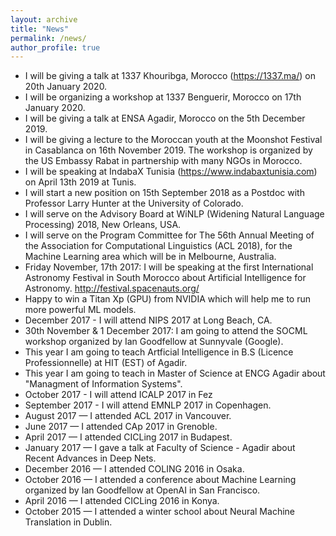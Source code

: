 ```yaml
---
layout: archive
title: "News"
permalink: /news/
author_profile: true
---
```


* I will be giving a talk at 1337 Khouribga, Morocco (https://1337.ma/) on 20th January 2020.
* I will be organizing a workshop at 1337 Benguerir, Morocco on 17th January 2020.
* I will be giving a talk at ENSA Agadir, Morocco on the 5th December 2019.
* I will be giving a lecture to the Moroccan youth at the Moonshot Festival in Casablanca on 16th November 2019. The workshop is organized by the US Embassy Rabat in partnership with many NGOs in Morocco.
* I will be speaking at IndabaX Tunisia (https://www.indabaxtunisia.com) on April 13th 2019 at Tunis.
* I will start a new position on 15th September 2018 as a Postdoc with Professor Larry Hunter at the University of Colorado.
* I will serve on the Advisory Board at WiNLP (Widening Natural Language Processing) 2018, New Orleans, USA.
* I will serve on the Program Committee for The 56th Annual Meeting of the Association for Computational Linguistics (ACL 2018), for the Machine Learning area which will be in Melbourne, Australia.
* Friday November, 17th 2017: I will be speaking at the first International Astronomy Festival in South Morocco about Artificial Intelligence for Astronomy. http://festival.spacenauts.org/ 
* Happy to win a Titan Xp (GPU) from NVIDIA which will help me to run more powerful ML models.
* December 2017 - I will attend NIPS 2017 at Long Beach, CA.
* 30th November & 1 December 2017: I am going to attend the SOCML workshop organized by Ian Goodfellow at Sunnyvale (Google).
* This year I am going to teach Artficial Intelligence in B.S (Licence Professionnelle) at HIT (EST) of Agadir.
* This year I am going to teach in Master of Science at ENCG Agadir about "Managment of Information Systems".
* October 2017 - I will attend ICALP 2017 in Fez
* September 2017 - I will attend EMNLP 2017 in Copenhagen.
* August 2017 — I attended ACL 2017 in Vancouver. 
* June 2017 — I attended CAp 2017 in Grenoble. 
* April 2017 — I attended CICLing 2017 in Budapest.
* January 2017 — I gave a talk at Faculty of Science - Agadir about Recent Advances in Deep Nets.
* December 2016 — I attended COLING 2016 in Osaka. 
* October 2016 — I attended a conference about Machine Learning organized by Ian Goodfellow at OpenAI in San Francisco.
* April 2016 — I attended CICLing 2016 in Konya.
* October 2015 — I attended a winter school about Neural Machine Translation in Dublin.



